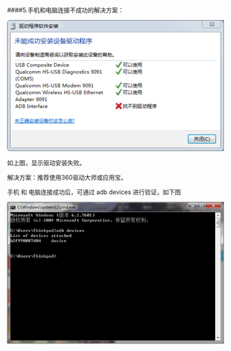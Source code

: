 ####5.手机和电脑连接不成功的解决方案：

<img src='/assets/8.8.5.1.png'>


如上图，显示驱动安装失败。

解决方案：推荐使用360驱动大师或应用宝。

手机 和 电脑连接成功后，可通过 adb devices 进行验证，如下图

<img src='/assets/8.8.5.2.png'>



 

